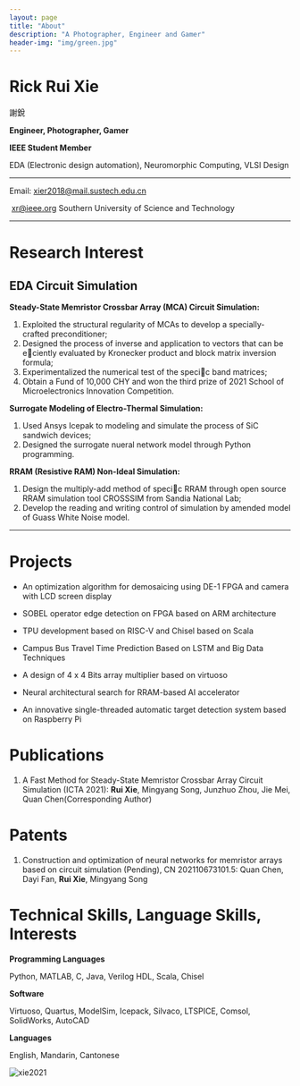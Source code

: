 ```yaml
---
layout: page
title: "About"
description: "A Photographer, Engineer and Gamer" 
header-img: "img/green.jpg"
---
```

# Rick Rui Xie  
謝銳

**Engineer, Photographer, Gamer** 

**IEEE Student Member**

EDA (Electronic design automation), Neuromorphic Computing, VLSI Design

---

Email: xier2018@mail.sustech.edu.cn  

​			xr@ieee.org
Southern University of Science and Technology  

***

# Research Interest
## EDA Circuit Simulation

**Steady-State Memristor Crossbar Array (MCA) Circuit Simulation:**

1. Exploited the structural regularity of MCAs to develop a specially-crafted preconditioner;
2. Designed the process of inverse and application to vectors that can be eciently evaluated by Kronecker product and
  block matrix inversion formula;
3. Experimentalized the numerical test of the specic band matrices;
4. Obtain a Fund of 10,000 CHY and won the third prize of 2021 School of Microelectronics Innovation Competition.

**Surrogate Modeling of Electro-Thermal Simulation:**

1. Used Ansys Icepak to modeling and simulate the process of SiC sandwich devices;
2. Designed the surrogate nueral network model through Python programming.

**RRAM (Resistive RAM) Non-Ideal Simulation:**

1. Design the multiply-add method of specic RRAM through open source RRAM simulation tool CROSSSIM from
  Sandia National Lab;
2. Develop the reading and writing control of simulation by amended model of Guass White Noise model.

***

# Projects

- An optimization algorithm for demosaicing using DE-1 FPGA and camera with LCD screen display

- SOBEL operator edge detection on FPGA based on ARM architecture
- TPU development based on RISC-V and Chisel based on Scala
- Campus Bus Travel Time Prediction Based on LSTM and Big Data Techniques
- A design of 4 x 4 Bits array multiplier based on virtuoso
- Neural architectural search for RRAM-based AI accelerator
- An innovative single-threaded automatic target detection system based on Raspberry Pi

# Publications

1. A Fast Method for Steady-State Memristor Crossbar Array Circuit Simulation (ICTA 2021): **Rui Xie**, Mingyang Song, Junzhuo Zhou, Jie Mei, Quan Chen(Corresponding Author)

# Patents

1. Construction and optimization of neural networks for memristor arrays based on circuit simulation (Pending), CN 202110673101.5: Quan Chen, Dayi Fan, **Rui Xie**, Mingyang Song

# Technical Skills, Language Skills, Interests

**Programming Languages**

Python, MATLAB, C, Java, Verilog HDL, Scala, Chisel

**Software**

Virtuoso, Quartus, ModelSim, Icepack, Silvaco, LTSPICE, Comsol, SolidWorks, AutoCAD

**Languages**

English, Mandarin, Cantonese

![xie2021](https://cdn.jsdelivr.net/gh/Mi5sssss/blog_image@main/RRAM-Simulation/xie2021.iplwdpc3fjk.jpg)
